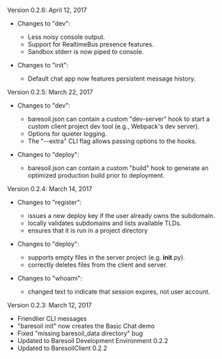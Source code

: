 Version 0.2.6: April 12, 2017

  * Changes to "dev":
    - Less noisy console output.
    - Support for RealtimeBus presence features.
    - Sandbox stderr is now piped to console.

  * Changes to "init":
    - Default chat app now features persistent message history.


Version 0.2.5: March 22, 2017

  * Changes to "dev":
    - baresoil.json can contain a custom "dev-server" hook to start a
      custom client project dev tool (e.g., Webpack's dev server).
    - Options for quieter logging.
    - The "--extra" CLI flag allows passing options to the hooks.

  * Changes to "deploy":
    - baresoil.json can contain a custom "build" hook to generate an
      optimized production build prior to deployment.


Version 0.2.4: March 14, 2017

  * Changes to "register":
    - issues a new deploy key if the user already owns the subdomain.
    - locally validates subdomains and lists available TLDs.
    - ensures that it is run in a project directory

  * Changes to "deploy":
    - supports empty files in the server project (e.g. __init__.py).
    - correctly deletes files from the client and server.

  * Changes to "whoami":
    - changed text to indicate that session expires, not user account.


Version 0.2.3: March 12, 2017

  * Friendlier CLI messages
  * "baresoil init" now creates the Basic Chat demo
  * Fixed "missing baresoil_data directory" bug
  * Updated to Baresoil Development Environment 0.2.2
  * Updated to BaresoilClient 0.2.2
